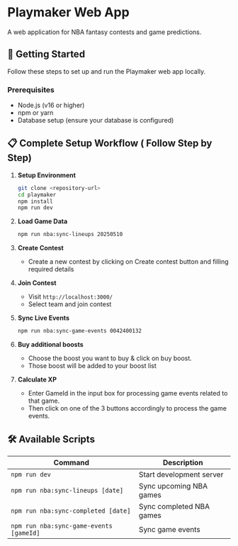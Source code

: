 # Playmaker Web App

A web application for NBA fantasy contests and game predictions.

## 🚀 Getting Started

Follow these steps to set up and run the Playmaker web app locally.

### Prerequisites

- Node.js (v16 or higher)
- npm or yarn
- Database setup (ensure your database is configured)

## 📋 Complete Setup Workflow ( Follow Step by Step)

1. **Setup Environment**

   ```bash
   git clone <repository-url>
   cd playmaker
   npm install
   npm run dev
   ```

2. **Load Game Data**

   ```bash
   npm run nba:sync-lineups 20250510
   ```

3. **Create Contest**

   - Create a new contest by clicking on Create contest button and filling required details

4. **Join Contest**

   - Visit `http://localhost:3000/`
   - Select team and join contest

5. **Sync Live Events**

   ```bash
   npm run nba:sync-game-events 0042400132
   ```

6. **Buy additional boosts**

   - Choose the boost you want to buy & click on buy boost.
   - Those boost will be added to your boost list

7. **Calculate XP**
   - Enter GameId in the input box for processing game events related to that game.
   - Then click on one of the 3 buttons accordingly to process the game events.

## 🛠️ Available Scripts

| Command                                 | Description              |
| --------------------------------------- | ------------------------ |
| `npm run dev`                           | Start development server |
| `npm run nba:sync-lineups [date]`       | Sync upcoming NBA games  |
| `npm run nba:sync-completed [date]`     | Sync completed NBA games |
| `npm run nba:sync-game-events [gameId]` | Sync game events         |
